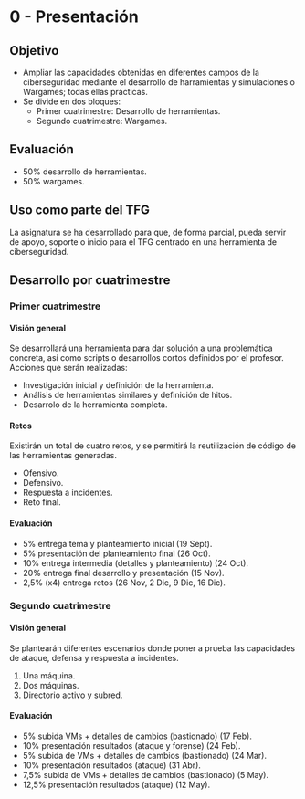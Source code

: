 # 0 - Presentación

## Objetivo

- Ampliar las capacidades obtenidas en diferentes campos de la ciberseguridad mediante el desarrollo de harramientas y simulaciones o Wargames; todas ellas prácticas.
- Se divide en dos bloques:
    - Primer cuatrimestre: Desarrollo de herramientas.
    - Segundo cuatrimestre: Wargames.

## Evaluación

- 50% desarrollo de herramientas.
- 50% wargames.

## Uso como parte del TFG

La asignatura se ha desarrollado para que, de forma parcial, pueda servir de apoyo, soporte o inicio para el TFG centrado en una herramienta de ciberseguridad.


## Desarrollo por cuatrimestre

### Primer cuatrimestre

#### Visión general

Se desarrollará una herramienta para dar solución a una problemática concreta, así como scripts o desarrollos cortos definidos por el profesor. Acciones que serán realizadas:

- Investigación inicial y definición de la herramienta.
- Análisis de herramientas similares y definición de hitos.
- Desarrolo de la herramienta completa.

#### Retos

Existirán un total de cuatro retos, y se permitirá la reutilización de código de las herramientas generadas.

- Ofensivo.
- Defensivo.
- Respuesta a incidentes.
- Reto final.

#### Evaluación

- 5% entrega tema y planteamiento inicial (19 Sept).
- 5% presentación del planteamiento final (26 Oct).
- 10% entrega intermedia (detalles y planteamiento) (24 Oct).
- 20% entrega final desarrollo y presentación (15 Nov).
- 2,5% (x4) entrega retos (26 Nov, 2 Dic, 9 Dic, 16 Dic).


### Segundo cuatrimestre

#### Visión general

Se plantearán diferentes escenarios donde poner a prueba las capacidades de ataque, defensa y respuesta a incidentes.

1) Una máquina.
2) Dos máquinas.
3) Directorio activo y subred.

#### Evaluación

- 5% subida VMs + detalles de cambios (bastionado) (17 Feb).
- 10% presentación resultados (ataque y forense) (24 Feb).
- 5% subida de VMs + detalles de cambios (bastionado) (24 Mar).
- 10% presentación resultados (ataque) (31 Abr).
- 7,5% subida de VMs + detalles de cambios (bastionado) (5 May).
- 12,5% presentación resultados (ataque) (12 May).
